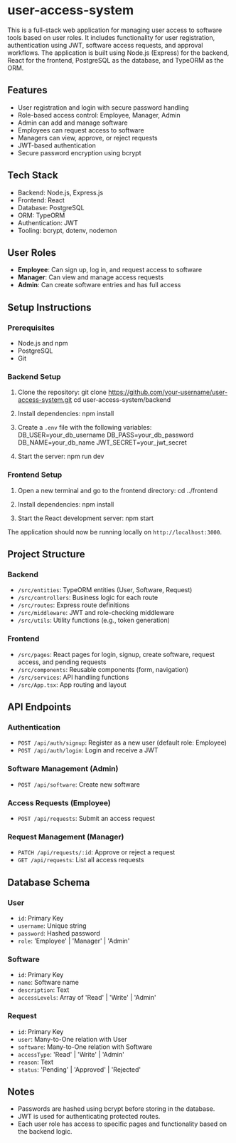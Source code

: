 # user-access-system

This is a full-stack web application for managing user access to software tools based on user roles. It includes functionality for user registration, authentication using JWT, software access requests, and approval workflows. The application is built using Node.js (Express) for the backend, React for the frontend, PostgreSQL as the database, and TypeORM as the ORM.

## Features

- User registration and login with secure password handling
- Role-based access control: Employee, Manager, Admin
- Admin can add and manage software
- Employees can request access to software
- Managers can view, approve, or reject requests
- JWT-based authentication
- Secure password encryption using bcrypt

## Tech Stack

- Backend: Node.js, Express.js
- Frontend: React
- Database: PostgreSQL
- ORM: TypeORM
- Authentication: JWT
- Tooling: bcrypt, dotenv, nodemon

## User Roles

- **Employee**: Can sign up, log in, and request access to software
- **Manager**: Can view and manage access requests
- **Admin**: Can create software entries and has full access

## Setup Instructions

### Prerequisites

- Node.js and npm
- PostgreSQL
- Git

### Backend Setup

1. Clone the repository:
git clone https://github.com/your-username/user-access-system.git
cd user-access-system/backend


2. Install dependencies:
npm install


3. Create a `.env` file with the following variables:
DB_USER=your_db_username
DB_PASS=your_db_password
DB_NAME=your_db_name
JWT_SECRET=your_jwt_secret


4. Start the server:
npm run dev


### Frontend Setup

1. Open a new terminal and go to the frontend directory:
cd ../frontend


2. Install dependencies:
npm install


3. Start the React development server:
npm start


The application should now be running locally on `http://localhost:3000`.

## Project Structure

### Backend

- `/src/entities`: TypeORM entities (User, Software, Request)
- `/src/controllers`: Business logic for each route
- `/src/routes`: Express route definitions
- `/src/middleware`: JWT and role-checking middleware
- `/src/utils`: Utility functions (e.g., token generation)

### Frontend

- `/src/pages`: React pages for login, signup, create software, request access, and pending requests
- `/src/components`: Reusable components (form, navigation)
- `/src/services`: API handling functions
- `/src/App.tsx`: App routing and layout

## API Endpoints

### Authentication

- `POST /api/auth/signup`: Register as a new user (default role: Employee)
- `POST /api/auth/login`: Login and receive a JWT

### Software Management (Admin)

- `POST /api/software`: Create new software

### Access Requests (Employee)

- `POST /api/requests`: Submit an access request

### Request Management (Manager)

- `PATCH /api/requests/:id`: Approve or reject a request
- `GET /api/requests`: List all access requests

## Database Schema

### User

- `id`: Primary Key
- `username`: Unique string
- `password`: Hashed password
- `role`: 'Employee' | 'Manager' | 'Admin'

### Software

- `id`: Primary Key
- `name`: Software name
- `description`: Text
- `accessLevels`: Array of 'Read' | 'Write' | 'Admin'

### Request

- `id`: Primary Key
- `user`: Many-to-One relation with User
- `software`: Many-to-One relation with Software
- `accessType`: 'Read' | 'Write' | 'Admin'
- `reason`: Text
- `status`: 'Pending' | 'Approved' | 'Rejected'

## Notes

- Passwords are hashed using bcrypt before storing in the database.
- JWT is used for authenticating protected routes.
- Each user role has access to specific pages and functionality based on the backend logic.
